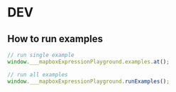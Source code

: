# DEV

## How to run examples

```js
// run single example
window.___mapboxExpressionPlayground.examples.at();

// run all examples
window.___mapboxExpressionPlayground.runExamples();
```
